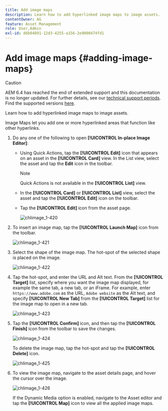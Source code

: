 ```yaml
---
title: Add image maps
description: Learn how to add hyperlinked image maps to image assets.
contentOwner: AG
feature: Asset Management
role: User,Admin
exl-id: d6b04891-12d3-4255-a156-2e9000474fd1
---
```

# Add image maps {#adding-image-maps}

>[!CAUTION]
>
>AEM 6.4 has reached the end of extended support and this documentation is no longer updated. For further details, see our [technical support periods](https://helpx.adobe.com/support/programs/eol-matrix.html). Find the supported versions [here](https://experienceleague.adobe.com/docs/).

Learn how to add hyperlinked image maps to image assets.

Image Maps let you add one or more hyperlinked areas that function like other hyperlinks.

1. Do any one of the following to open **[!UICONTROL In-place Image Editor]**:

    * Using Quick Actions, tap the **[!UICONTROL Edit]** icon that appears on an asset in the **[!UICONTROL Card]** view. In the List view, select the asset and tap the **Edit** icon in the toolbar.

        >[!NOTE]
        >
        >Quick Actions is not available in the **[!UICONTROL List]** view.

    * In the **[!UICONTROL Card]** or **[!UICONTROL List]** view, select the asset and tap the **[!UICONTROL Edit]** icon on the toolbar.
    * Tap the **[!UICONTROL Edit]** icon from the asset page.

       ![chlimage_1-420](assets/chlimage_1-420.png)

1. To insert an image map, tap the **[!UICONTROL Launch Map]** icon from the toolbar.

   ![chlimage_1-421](assets/chlimage_1-421.png)

1. Select the shape of the image map. The hot-spot of the selected shape is placed on the image.

   ![chlimage_1-422](assets/chlimage_1-422.png)

1. Tap the hot-spot, and enter the URL and Alt text. From the **[!UICONTROL Target]** list, specify where you want the image map displayed, for example the same tab, a new tab, or an iFrame. For example, enter `https://www.adobe.com` as the URL, `Adobe website` as the Alt text, and specify **[!UICONTROL New Tab]** from the **[!UICONTROL Target]** list for the image map to open in a new tab.

   ![chlimage_1-423](assets/chlimage_1-423.png)

1. Tap the **[!UICONTROL Confirm]** icon, and then tap the **[!UICONTROL Finish]** icon from the toolbar to save the changes.

   ![chlimage_1-424](assets/chlimage_1-424.png)

   To delete the image map, tap the hot-spot and tap the **[!UICONTROL Delete]** icon.

   ![chlimage_1-425](assets/chlimage_1-425.png)

1. To view the image map, navigate to the asset details page, and hover the cursor over the image.

   ![chlimage_1-426](assets/chlimage_1-426.png)

   If the Dynamic Media option is enabled, navigate to the Asset editor and tap the **[!UICONTROL Map]** icon to view all the applied image maps.
